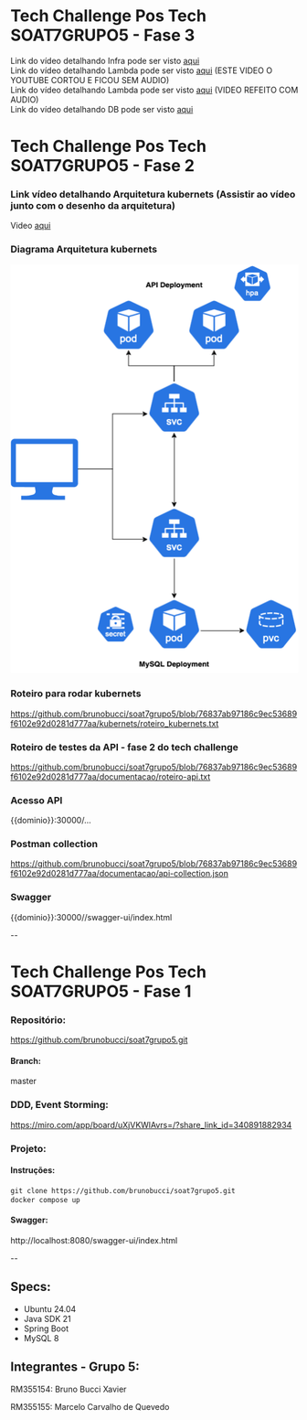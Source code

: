 # Tech Challenge Pos Tech SOAT7GRUPO5 - Fase 3

Link do vídeo detalhando Infra pode ser visto <a href="https://www.youtube.com/watch?v=YplkjITVdOM" target="_blank">aqui</a> <br>
Link do vídeo detalhando Lambda pode ser visto <a href="https://www.youtube.com/watch?v=7EgzPtW5QiU" target="_blank">aqui</a> (ESTE VIDEO O YOUTUBE CORTOU E FICOU SEM AUDIO)<br>
Link do vídeo detalhando Lambda pode ser visto <a href="https://youtu.be/NDBBeLNTZW4" target="_blank">aqui</a> (VIDEO REFEITO COM AUDIO) <br> 
Link do vídeo detalhando DB pode ser visto <a href="https://www.youtube.com/watch?v=zoPAKaxvm4M" target="_blank">aqui</a> <br>


# Tech Challenge Pos Tech SOAT7GRUPO5 - Fase 2

### Link vídeo detalhando Arquitetura kubernets (Assistir ao vídeo junto com o desenho da arquitetura)
Video <a href="https://www.youtube.com/watch?v=H5oRXGVXaqc" target="_blank">aqui</a>


### Diagrama Arquitetura kubernets
![Diagrama Arquitetura Kubernets](https://github.com/brunobucci/soat7grupo5/blob/748b37dbc07047922a87d01d20a7f184251c30b1/kubernets/diagrama/Diagrama-Infra.png)

### Roteiro para rodar kubernets
https://github.com/brunobucci/soat7grupo5/blob/76837ab97186c9ec53689f6102e92d0281d777aa/kubernets/roteiro_kubernets.txt

### Roteiro de testes da API - fase 2 do tech challenge
https://github.com/brunobucci/soat7grupo5/blob/76837ab97186c9ec53689f6102e92d0281d777aa/documentacao/roteiro-api.txt

### Acesso API
{{dominio}}:30000/...

### Postman collection
https://github.com/brunobucci/soat7grupo5/blob/76837ab97186c9ec53689f6102e92d0281d777aa/documentacao/api-collection.json


### Swagger
{{dominio}}:30000//swagger-ui/index.html



--
# Tech Challenge Pos Tech SOAT7GRUPO5 - Fase 1

### Repositório:

https://github.com/brunobucci/soat7grupo5.git 


#### Branch:

master


### DDD, Event Storming:

https://miro.com/app/board/uXjVKWlAvrs=/?share_link_id=340891882934


### Projeto:

#### Instruções:

```
git clone https://github.com/brunobucci/soat7grupo5.git
docker compose up
```

#### Swagger:

http://localhost:8080/swagger-ui/index.html


--
## Specs:

- Ubuntu 24.04
- Java SDK 21
- Spring Boot
- MySQL 8


## Integrantes - Grupo 5:
RM355154: Bruno Bucci Xavier

RM355155: Marcelo Carvalho de Quevedo
